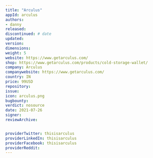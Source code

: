 ```yaml
---
title: "Arculus"
appId: arculus
authors:
- danny
released: 
discontinued: # date
updated:
version:
dimensions: 
weight: 5
website: https://www.getarculus.com/
shop: https://www.getarculus.com/products/cold-storage-wallet/
company: Arculus
companywebsite: https://www.getarculus.com/
country: IN
price: 99USD
repository: 
issue:
icon: arculus.png
bugbounty:
verdict: nosource 
date: 2021-07-26
signer:
reviewArchive:


providerTwitter: thisisarculus
providerLinkedIn: thisisarculus
providerFacebook: thisisarculus
providerReddit: 
---
```



